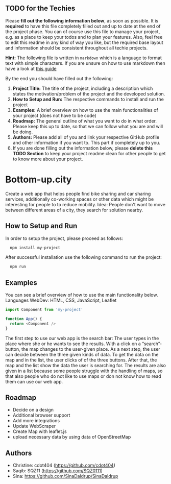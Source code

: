## TODO for the Techies
Please **fill out the following information below**, as soon as possible. It is **required** to have this file completely filled out and up to date at the end of the project phase.
You can of course use this file to manage your project, e.g. as a place to keep your todos and to plan your features. Also, feel free to edit this readme in any kind of way you like, but the required base layout and information should be consistent throughout all techie projects.

**Hint:** The following file is written in `markdown` which is a language to format text with simple characters. If you are unsure on how to use markdown then have a look at [this guide](https://www.markdownguide.org/basic-syntax/)

By the end you should have filled out the following:
1. **Project Title:** The title of the project, including a description which states the motivation/problem of the project and the developed solution.
2. **How to Setup and Run:** The respective commands to install and run the project
3. **Examples:** A brief overview on how to use the main functionalities of your project (does not have to be code)
4. **Roadmap:** The general outline of what you want to do in what order. Please keep this up to date, so that we can follow what you are and will be doing.
5. **Authors:** Please add all of you and link your respective GitHub profile and other information if you want to. This part if completely up to you.
6. If you are done filling out the information below, please **delete this TODO Section** to keep your project readme clean for other people to get to know more about your project.

# Bottom-up.city
Create a web app that helps people find bike sharing and car sharing services, additionally co-working spaces or other data which might be interesting for people to to reduce mobility. Idea: People don't want to move between different areas of a city, they search for solution nearby.  

## How to Setup and Run
In order to setup the project, please proceed as follows:

```bash
  npm install my-project
```

After successful installation use the following command to run the project:

```bash
  npm run
```
## Examples
You can see a brief overview of how to use the main functionality below.
Languages WebDev: HTML, CSS, JavaScript, Leaflet

```javascript
import Component from 'my-project'

function App() {
  return <Component />
}
```
The first step to use our web app is the search bar: The user types in the place where she or he wants to see the results. With a click on a “search”-button, the map changes to the user-given place. As a next step, the user can decide between the three given kinds of data. To get the data on the map and in the list, the user clicks of of the three buttons. After that, the map and the list show the data the user is searching for. The results are also given in a list because some people struggle with the handling of maps, so that also people who do not like to use maps or don not know how to read them can use our web app. 
  
## Roadmap
- Decide on a design
- Additional browser support
- Add more integrations
- Update WebScraper
- Create Map with leaflet.js
- upload necessary data by using data of OpenStreetMap

  
## Authors
- Christine: cdot404 (https://github.com/cdot404)
- Saqib: SQZ11 (https://github.com/SQZ0111)
- Sina: https://github.com/SinaDaldrup/SinaDaldrup
  

